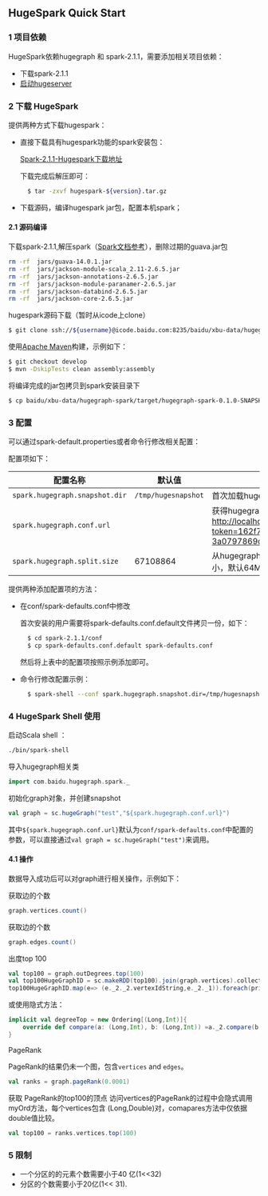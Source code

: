 ## HugeSpark Quick Start

### 1 项目依赖

HugeSpark依赖hugegraph 和 spark-2.1.1，需要添加相关项目依赖：

- 下载spark-2.1.1
- [启动hugeserver](http://hugegraph.baidu.com/quickstart/hugeserver.html)

### 2 下载 HugeSpark

提供两种方式下载hugespark：

- 直接下载具有hugespark功能的spark安装包：

  [Spark-2.1.1-Hugespark下载地址](https://hugegraph.github.io/hugegraph-doc/downloads/hugespark/hugespark-${version}.tar.gz)

  下载完成后解压即可：

  ```bash
    $ tar -zxvf hugespark-${version}.tar.gz
  ```

- 下载源码，编译hugespark jar包，配置本机spark；

#### 2.1 源码编译

下载spark-2.1.1,解压spark（[Spark文档参考](http://spark.apache.org)），删除过期的guava.jar包

```bash
rm -rf  jars/guava-14.0.1.jar
rm -rf  jars/jackson-module-scala_2.11-2.6.5.jar
rm -rf  jars/jackson-annotations-2.6.5.jar
rm -rf  jars/jackson-module-paranamer-2.6.5.jar
rm -rf  jars/jackson-databind-2.6.5.jar
rm -rf  jars/jackson-core-2.6.5.jar
```

hugespark源码下载（暂时从icode上clone）

```bash
$ git clone ssh://${username}@icode.baidu.com:8235/baidu/xbu-data/hugegraph-spark baidu/xbu-data/hugegraph-spark && scp -p -P 8235 ${username}@icode.baidu.com:hooks/commit-msg baidu/xbu-data/hugegraph-spark/.git/hooks/
```

使用[Apache Maven](http://maven.apache.org/)构建，示例如下：

```bash
$ git checkout develop
$ mvn -DskipTests clean assembly:assembly
```

将编译完成的jar包拷贝到spark安装目录下

```bash
$ cp baidu/xbu-data/hugegraph-spark/target/hugegraph-spark-0.1.0-SNAPSHOT-jar-with-dependencies.jar ${spark-dir}/spark-2.1.1/jars/
```

### 3 配置

可以通过spark-default.properties或者命令行修改相关配置：

配置项如下：

配置名称                           | 默认值                 | 说明
------------------------------ | ------------------- | --------------------------------------------------------------------------------------------------------------
`spark.hugegraph.snapshot.dir` | `/tmp/hugesnapshot` | 首次加载hugegraph RDD 保存的位置
`spark.hugegraph.conf.url`     |                     | 获得hugegraph 配置的url，例如，<http://localhost:8080/graphs/hugegraph/conf?token=162f7848-0b6d-4faf-b557-3a0797869c55>
`spark.hugegraph.split.size`   | 67108864            | 从hugegraph中获取顶点和边时数据分割的大小，默认64M

提供两种添加配置项的方法：

- 在conf/spark-defaults.conf中修改

  首次安装的用户需要将spark-defaults.conf.default文件拷贝一份，如下：

  ```bash
    $ cd spark-2.1.1/conf
    $ cp spark-defaults.conf.default spark-defaults.conf
  ```

  然后将上表中的配置项按照示例添加即可。

- 命令行修改配置示例：

  ```bash
    $ spark-shell --conf spark.hugegraph.snapshot.dir=/tmp/hugesnapshot2
  ```

### 4 HugeSpark Shell 使用

启动Scala shell ：

```bash
./bin/spark-shell
```

导入hugegraph相关类

```scala
import com.baidu.hugegraph.spark._
```

初始化graph对象，并创建snapshot

```scala
val graph = sc.hugeGraph("test","${spark.hugegraph.conf.url}")
```

其中`${spark.hugegraph.conf.url}`默认为`conf/spark-defaults.conf`中配置的参数，可以直接通过`val graph = sc.hugeGraph("test")`来调用。

#### 4.1 操作

数据导入成功后可以对graph进行相关操作，示例如下：

获取边的个数

```scala
graph.vertices.count()
```

获取边的个数

```scala
graph.edges.count()
```

出度top 100

```scala
val top100 = graph.outDegrees.top(100)
val top100HugeGraphID = sc.makeRDD(top100).join(graph.vertices).collect
top100HugeGraphID.map(e=> (e._2._2.vertexIdString,e._2._1)).foreach(println)
```

或使用隐式方法：

```scala
implicit val degreeTop = new Ordering[(Long,Int)]{
    override def compare(a: (Long,Int), b: (Long,Int)) =a._2.compare(b._2)
}
```

PageRank

PageRank的结果仍未一个图，包含`vertices` and `edges`。

```scala
val ranks = graph.pageRank(0.0001)
```

获取 PageRank的top100的顶点 访问vertices的PageRank的过程中会隐式调用myOrd方法，每个vertices包含 (Long,Double)对，comapares方法中仅依据double值比较。

```scala
val top100 = ranks.vertices.top(100)
```

### 5 限制

- 一个分区的的元素个数需要小于40 亿(1<<32)
- 分区的个数需要小于20亿(1<< 31).
